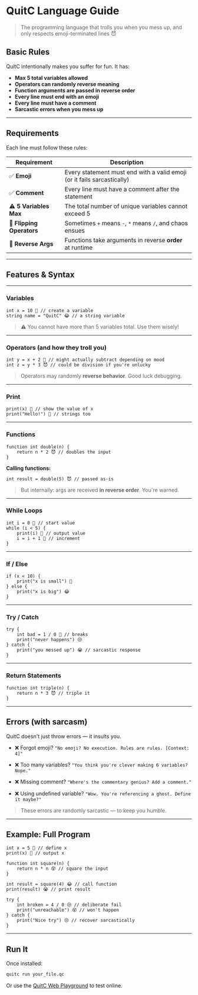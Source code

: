 # QuitC Language Guide

> The programming language that trolls you when you mess up, and only respects emoji-terminated lines 😈

## Basic Rules

QuitC intentionally makes you suffer for fun. It has:

* **Max 5 total variables allowed**
* **Operators can randomly reverse meaning**
* **Function arguments are passed in reverse order**
* **Every line must end with an emoji**
* **Every line must have a comment**
* **Sarcastic errors when you mess up**

---

## Requirements

Each line must follow these rules:

| Requirement               | Description                                                             |
| ------------------------- | ----------------------------------------------------------------------- |
| ✅ **Emoji**               | Every statement must end with a valid emoji (or it fails sarcastically) |
| ✅ **Comment**             | Every line must have a comment after the statement                      |
| ⚠️ **5 Variables Max**    | The total number of unique variables cannot exceed 5                    |
| 🔁 **Flipping Operators** | Sometimes `+` means `-`, `*` means `/`, and chaos ensues                |
| 🔁 **Reverse Args**       | Functions take arguments in reverse **order** at runtime                |

---

## Features & Syntax

---

### Variables

```qc
int x = 10 🤡 // create a variable
string name = "QuitC" 😂 // a string variable
```

> ⚠️ You cannot have more than 5 variables total. Use them wisely!

---

### Operators (and how they troll you)

```qc
int y = x + 2 🤡 // might actually subtract depending on mood
int z = y * 3 😈 // could be division if you're unlucky
```

> Operators may randomly **reverse behavior**. Good luck debugging.

---

### Print

```qc
print(x) 🤡 // show the value of x
print("Hello!") 🤡 // strings too
```

---

### Functions

```qc
function int double(n) {
    return n * 2 😈 // doubles the input
}
```

**Calling functions:**

```qc
int result = double(5) 😈 // passed as-is
```

> But internally: args are received **in reverse order**. You're warned.

---

### While Loops

```qc
int i = 0 🫠 // start value
while (i < 5) {
    print(i) 🫠 // output value
    i = i + 1 🤡 // increment
}
```

---

### If / Else

```qc
if (x < 10) {
    print("x is small") 🫠
} else {
    print("x is big") 😂
}
```

---

### Try / Catch

```qc
try {
    int bad = 1 / 0 🫠 // breaks
    print("never happens") 😒
} catch {
    print("you messed up") 😭 // sarcastic response
}
```

---

### Return Statements

```qc
function int triple(n) {
    return n * 3 😈 // triple it
}
```

---

## Errors (with sarcasm)

QuitC doesn't just throw errors — it insults you.

* ❌ Forgot emoji?
  `"No emoji? No execution. Rules are rules. [Context: 4]"`

* ❌ Too many variables?
  `"You think you're clever making 6 variables? Nope."`

* ❌ Missing comment?
  `"Where's the commentary genius? Add a comment."`

* ❌ Using undefined variable?
  `"Wow. You're referencing a ghost. Define it maybe?"`

> These errors are randomly sarcastic — to keep you humble.

---

## Example: Full Program

```qc
int x = 5 👻 // define x
print(x) 🤡 // output x

function int square(n) {
    return n * n 😵 // square the input
}

int result = square(4) 😂 // call function
print(result) 😭 // print result

try {
    int broken = 4 / 0 😒 // deliberate fail
    print("unreachable") 😵 // won't happen
} catch {
    print("Nice try") 😒 // recover sarcastically
}
```

---

## Run It

Once installed:

```bash
quitc run your_file.qc
```

Or use the [QuitC Web Playground](https://quitc-lang.onrender.com/) to test online.
